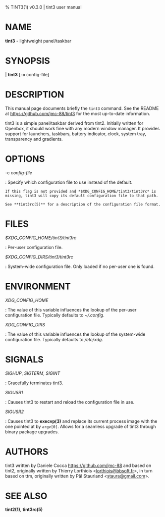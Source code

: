 % TINT3(1) v0.3.0 | tint3 user manual

# NAME

**tint3** - lightweight panel/taskbar

# SYNOPSIS

| **tint3** \[**-c** config-file]

# DESCRIPTION

This manual page documents briefly the `tint3` command.
See the README at <https://github.com/jmc-88/tint3> for the most up-to-date
information.

tint3 is a simple panel/taskbar derived from tint2.
Initially written for Openbox, it should work fine with any modern window
manager. It provides support for launchers, taskbars, battery indicator, clock,
system tray, transparency and gradients.

# OPTIONS

-c *config-file*

:   Specify which configuration file to use instead of the default.

    If this flag is not provided and *$XDG_CONFIG_HOME/tint3/tint3rc* is
    missing, tint3 will copy its default configuration file to that path.

    See **tint3rc(5)** for a description of the configuration file format.

# FILES

*$XDG_CONFIG_HOME/tint3/tint3rc*

:   Per-user configuration file.

*$XDG_CONFIG_DIRS/tint3/tint3rc*

:   System-wide configuration file. Only loaded if no per-user one is found.

# ENVIRONMENT

*XDG_CONFIG_HOME*

:   The value of this variable influences the lookup of the per-user
    configuration file. Typically defaults to *~/.config*.

*XDG_CONFIG_DIRS*

:   The value of this variable influences the lookup of the system-wide
    configuration file. Typically defaults to */etc/xdg*.

# SIGNALS

*SIGHUP*, *SIGTERM*, *SIGINT*

:   Gracefully terminates tint3.

*SIGUSR1*

:   Causes tint3 to restart and reload the configuration file in use.

*SIGUSR2*

:   Causes tint3 to **execvp(3)** and replace its current process image with the
    one pointed at by `argv[0]`. Allows for a seamless upgrade of tint3 through
    binary package upgrades.

# AUTHORS

tint3 written by Daniele Cocca <https://github.com/jmc-88> and based on tint2,
originally written by Thierry Lorthiois &lt;lorthiois@bbsoft.fr>, in turn based
on ttm, originally written by Pål Staurland &lt;staura@gmail.com>.

# SEE ALSO

**tint2(1)**, **tint3rc(5)**
